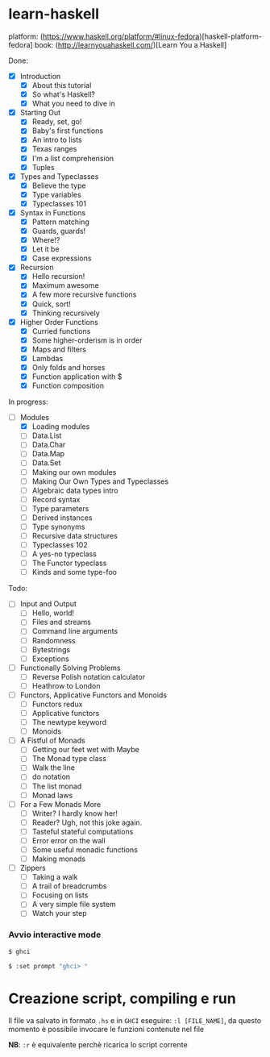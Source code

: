 # learn-haskell

platform: (https://www.haskell.org/platform/#linux-fedora)[haskell-platform-fedora]
book: (http://learnyouahaskell.com/)[Learn You a Haskell]


Done:
- [x] Introduction
  - [x] About this tutorial
  - [x] So what's Haskell?
  - [x] What you need to dive in  

- [x] Starting Out
  - [x] Ready, set, go!
  - [x] Baby's first functions
  - [x] An intro to lists
  - [x] Texas ranges
  - [x] I'm a list comprehension
  - [x] Tuples

- [x] Types and Typeclasses
  - [x] Believe the type
  - [x] Type variables
  - [x] Typeclasses 101

- [x] Syntax in Functions
  - [x] Pattern matching
  - [x] Guards, guards!
  - [x] Where!?
  - [x] Let it be
  - [x] Case expressions

- [x] Recursion
  - [x] Hello recursion!
  - [x] Maximum awesome
  - [x] A few more recursive functions
  - [x] Quick, sort!
  - [x] Thinking recursively

- [x] Higher Order Functions
  - [x] Curried functions
  - [x] Some higher-orderism is in order
  - [x] Maps and filters
  - [x] Lambdas
  - [x] Only folds and horses
  - [x] Function application with $
  - [x] Function composition

In progress:
- [ ] Modules
  - [x] Loading modules
  - [ ] Data.List
  - [ ] Data.Char
  - [ ] Data.Map
  - [ ] Data.Set
  - [ ] Making our own modules
  - [ ] Making Our Own Types and Typeclasses
  - [ ] Algebraic data types intro
  - [ ] Record syntax
  - [ ] Type parameters
  - [ ] Derived instances
  - [ ] Type synonyms
  - [ ] Recursive data structures
  - [ ] Typeclasses 102
  - [ ] A yes-no typeclass
  - [ ] The Functor typeclass
  - [ ] Kinds and some type-foo

Todo:

- [ ] Input and Output
  - [ ] Hello, world!
  - [ ] Files and streams
  - [ ] Command line arguments
  - [ ] Randomness
  - [ ] Bytestrings
  - [ ] Exceptions
- [ ] Functionally Solving Problems
  - [ ] Reverse Polish notation calculator
  - [ ] Heathrow to London
- [ ] Functors, Applicative Functors and Monoids
  - [ ] Functors redux
  - [ ] Applicative functors
  - [ ] The newtype keyword
  - [ ] Monoids
- [ ] A Fistful of Monads
  - [ ] Getting our feet wet with Maybe
  - [ ] The Monad type class
  - [ ] Walk the line
  - [ ] do notation
  - [ ] The list monad
  - [ ] Monad laws
- [ ] For a Few Monads More
  - [ ] Writer? I hardly know her!
  - [ ] Reader? Ugh, not this joke again.
  - [ ] Tasteful stateful computations
  - [ ] Error error on the wall
  - [ ] Some useful monadic functions
  - [ ] Making monads
- [ ] Zippers
  - [ ] Taking a walk
  - [ ] A trail of breadcrumbs
  - [ ] Focusing on lists
  - [ ] A very simple file system
  - [ ] Watch your step

### Avvio interactive mode

```bash
$ ghci
```

```bash
$ :set prompt "ghci> "
```

# Creazione script, compiling e run
Il file va salvato in formato `.hs`
e in `GHCI` eseguire: `:l [FILE_NAME]`, da questo momento è possibile invocare le funzioni contenute nel file

**NB**: `:r` è equivalente perchè ricarica lo script corrente
